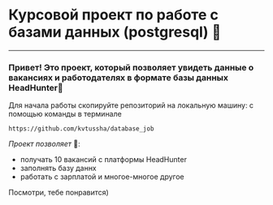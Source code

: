 # Курсовой проект по работе с базами данных (postgresql) 💫
---
### Привет! Это проект, который позволяет увидеть данные о вакансиях и работодателях в формате базы данных HeadHunter🤩

Для начала работы скопируйте репозиторий на локальную машину:
c помощью команды в терминале

`https://github.com/kvtussha/database_job`

_Проект позволяет_ 🚀:
- получать 10 вакансий с платформы HeadHunter
- заполнять базу даннх
- работать с зарплатой и многое-многое другое

Посмотри, тебе понравится)
